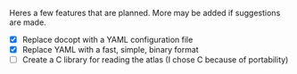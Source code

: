 Heres a few features that are planned. More may be added if suggestions are made.

- [x]  Replace docopt with a YAML configuration file
- [x]  Replace YAML with a fast, simple, binary format
- [ ]  Create a C library for reading the atlas (I chose C because of portability)
